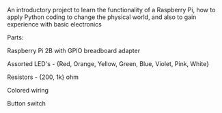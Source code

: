 An introductory project to learn the functionality of a Raspberry Pi, how to apply Python coding to change the physical world, and also to gain experience with basic electronics

Parts:

Raspberry Pi 2B with GPIO breadboard adapter

Assorted LED's - {Red, Orange, Yellow, Green, Blue, Violet, Pink, White}

Resistors - {200, 1k} ohm

Colored wiring

Button switch
